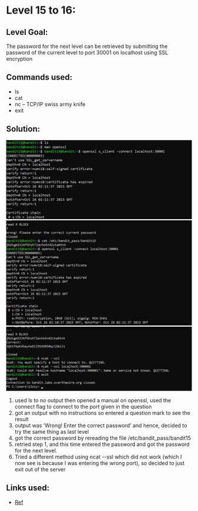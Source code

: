 # Level 15 to 16:
## Level Goal:
The password for the next level can be retrieved by submitting the password of the current level to port 30001 on localhost using SSL encryption 

## Commands used:
- ls
- cat
- nc – TCP/IP swiss army knife 
- exit

## Solution:
![](./images/15a.jpg)
![](./images/15b.jpg)
![](./images/15c.jpg)
1. used ls to no output then opened a manual on openssl, used the connect flag to connect to the port given in the question
2. got an output with no instructions so entered a question mark to see the result
3. output was ‘Wrong! Enter the correct password’ and hence, decided to try the same thing as last level
4. got the correct password by rereading the file /etc/bandit_pass/bandit15
5. retried step 1, and this time entered the password and got the password for the next level.
6. Tried a different method using ncat --ssl which did not work (which I now see is because I was entering the wrong port), so decided to just exit out of the server
 
## Links used: 
- [Ref](https://en.wikipedia.org/wiki/Transport_Layer_Security#SSL_1.0,_2.0,_and_3.0)

